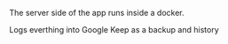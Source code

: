 The server side of the app runs inside a docker. 

Logs everthing into Google Keep as a backup and history

